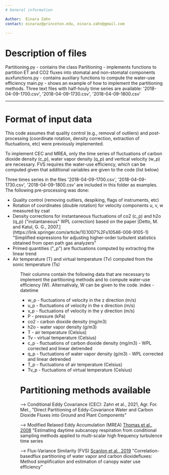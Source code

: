 ```yaml
---
# General information 

Author:  Einara Zahn
contact: einaraz@princeton.edu, einara.zahn@gmail.com

---
```

# Description of files 

Partitioning.py - contains the class Partitioning - implements functions to
                  partition ET and CO2 fluxes into stomatal and non-stomatal components
auxfunctions.py - contains auxiliary functions to compute the water-use efficiency
main.py - shows an example of how to implement the partitioning methods. Three text files 
          with half-houly time series are available: '2018-04-09-1700.csv', '2018-04-09-1730.csv', '2018-04-09-1800.csv'

---
# Format of input data 

This code assumes that quality control (e.g., removal of outliers) and post-processing (coordinate
rotation, density correction, extraction of fluctuations, etc) were previously implemented.

To implement CEC and MREA, only the time series of fluctuations of carbon dioxide density (c_p),
water vapor density (q_p) and vertical velocity (w_p) are necessary. FVS requires the water-use efficiency,
which can be computed given that additional variables are given to the code (list below)

Three times series in the files '2018-04-09-1700.csv', '2018-04-09-1730.csv', '2018-04-09-1800.csv'
are included in this folder as examples. The following pre-processing was done:
<ul>
    <li> Quality control (removing outliers, despiking, flags of instruments, etc)
    <li> Rotation of coordinates (double rotation) for velocity components u, v, w measured by csat
    <li> Density corrections for instantaneous fluctuations of co2 (c_p) and h2o (q_p) ("instantaneous" WPL correction) based on the paper 
                [Detto, M. and Katul, G. G., 2007.](https://link.springer.com/article/10.1007%2Fs10546-006-9105-1) "Simplified expressions for adjusting higher-order turbulent statistics obtained from open path gas analyzers"
    <li> Primed quantities ("_p") are fluctuations computed by extracting the linear trend
    <li> Air temperature (T) and virtual temperature (Tv) computed from the sonic temperature (Ts)
<ul>

Their columns contain the following data that are necessary to implement the partitioning methods and to compute
water-use efficiency (W). Alternativaly, W can be given to the code.
   index - datetime
   <ul>
     <li> w_p  - fluctuations of velocity in the z direction (m/s)
     <li> u_p  - fluctuations of velocity in the x direction (m/s)
     <li> v_p  - fluctuations of velocity in the y direction (m/s)
     <li> P    - pressure (kPa)
     <li> co2  - carbon dioxide density (mg/m3)
     <li> h2o  - water vapor density (g/m3)
     <li> T    - air temperature (Celsius)
     <li> Tv   - virtual temperature (Celsius)
     <li> c_p  - fluctuations of carbon dioxide density (mg/m3) - WPL corrected and linear detrended
     <li>  q_p  - fluctuations of water vapor density (g/m3) - WPL corrected and linear detrended
    <li>  T_p  - fluctuations of air temperature (Celsius)
    <li> Tv_p - fluctuations of virtual temperature (Celsius)
   </ul>

# Partitioning methods available

--> Conditional Eddy Covariance (CEC):
     Zahn et al., 2021, Agr. For. Met., "Direct Partitioning of Eddy-Covariance Water and Carbon Dioxide
        Fluxes into Ground and Plant Components"
                        
--> Modified Relaxed Eddy Accumulation (MREA)
      [Thomas et al., 2008](https://www.sciencedirect.com/science/article/pii/S0168192308000737)
        "Estimating daytime subcanopy respiration from conditional sampling methods 
        applied to multi-scalar high frequency turbulence time series
        
--> Flux-Variance Similarity (FVS)
      [Scanlon et al., 2019](https://www.sciencedirect.com/science/article/pii/S016819231930348X?via%3Dihub)
        "Correlation-basedflux partitioning of water vapor and carbon dioxidefluxes: 
        Method simplification and estimation of canopy water use efficiency"
       
